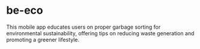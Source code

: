 # be-eco
This mobile app educates users on proper garbage sorting for environmental sustainability, offering tips on reducing waste generation and promoting a greener lifestyle.
